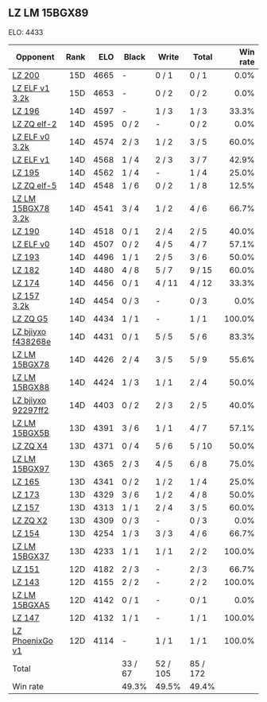 ## LZ LM 15BGX89 ##

ELO: 4433

Opponent | Rank | ELO | Black | Write | Total | Win rate
---------|-----:|----:|-------|-------|-------|-------:
[LZ 200](LZ%20200.md) | 15D | 4665 | - | 0 / 1 | 0 / 1 | 0.0%
[LZ ELF v1 3.2k](LZ%20ELF%20v1%203.2k.md) | 15D | 4653 | - | 0 / 2 | 0 / 2 | 0.0%
[LZ 196](LZ%20196.md) | 14D | 4597 | - | 1 / 3 | 1 / 3 | 33.3%
[LZ ZQ elf-2](LZ%20ZQ%20elf-2.md) | 14D | 4595 | 0 / 2 | - | 0 / 2 | 0.0%
[LZ ELF v0 3.2k](LZ%20ELF%20v0%203.2k.md) | 14D | 4574 | 2 / 3 | 1 / 2 | 3 / 5 | 60.0%
[LZ ELF v1](LZ%20ELF%20v1.md) | 14D | 4568 | 1 / 4 | 2 / 3 | 3 / 7 | 42.9%
[LZ 195](LZ%20195.md) | 14D | 4562 | 1 / 4 | - | 1 / 4 | 25.0%
[LZ ZQ elf-5](LZ%20ZQ%20elf-5.md) | 14D | 4548 | 1 / 6 | 0 / 2 | 1 / 8 | 12.5%
[LZ LM 15BGX78 3.2k](LZ%20LM%2015BGX78%203.2k.md) | 14D | 4541 | 3 / 4 | 1 / 2 | 4 / 6 | 66.7%
[LZ 190](LZ%20190.md) | 14D | 4518 | 0 / 1 | 2 / 4 | 2 / 5 | 40.0%
[LZ ELF v0](LZ%20ELF%20v0.md) | 14D | 4507 | 0 / 2 | 4 / 5 | 4 / 7 | 57.1%
[LZ 193](LZ%20193.md) | 14D | 4496 | 1 / 1 | 2 / 5 | 3 / 6 | 50.0%
[LZ 182](LZ%20182.md) | 14D | 4480 | 4 / 8 | 5 / 7 | 9 / 15 | 60.0%
[LZ 174](LZ%20174.md) | 14D | 4456 | 0 / 1 | 4 / 11 | 4 / 12 | 33.3%
[LZ 157 3.2k](LZ%20157%203.2k.md) | 14D | 4454 | 0 / 3 | - | 0 / 3 | 0.0%
[LZ ZQ G5](LZ%20ZQ%20G5.md) | 14D | 4434 | 1 / 1 | - | 1 / 1 | 100.0%
[LZ bjiyxo f438268e](LZ%20bjiyxo%20f438268e.md) | 14D | 4431 | 0 / 1 | 5 / 5 | 5 / 6 | 83.3%
[LZ LM 15BGX78](LZ%20LM%2015BGX78.md) | 14D | 4426 | 2 / 4 | 3 / 5 | 5 / 9 | 55.6%
[LZ LM 15BGX88](LZ%20LM%2015BGX88.md) | 14D | 4424 | 1 / 3 | 1 / 1 | 2 / 4 | 50.0%
[LZ bjiyxo 92297ff2](LZ%20bjiyxo%2092297ff2.md) | 14D | 4403 | 0 / 2 | 2 / 3 | 2 / 5 | 40.0%
[LZ LM 15BGX5B](LZ%20LM%2015BGX5B.md) | 13D | 4391 | 3 / 6 | 1 / 1 | 4 / 7 | 57.1%
[LZ ZQ X4](LZ%20ZQ%20X4.md) | 13D | 4371 | 0 / 4 | 5 / 6 | 5 / 10 | 50.0%
[LZ LM 15BGX97](LZ%20LM%2015BGX97.md) | 13D | 4365 | 2 / 3 | 4 / 5 | 6 / 8 | 75.0%
[LZ 165](LZ%20165.md) | 13D | 4341 | 0 / 2 | 1 / 2 | 1 / 4 | 25.0%
[LZ 173](LZ%20173.md) | 13D | 4329 | 3 / 6 | 1 / 2 | 4 / 8 | 50.0%
[LZ 157](LZ%20157.md) | 13D | 4313 | 1 / 1 | 2 / 4 | 3 / 5 | 60.0%
[LZ ZQ X2](LZ%20ZQ%20X2.md) | 13D | 4309 | 0 / 3 | - | 0 / 3 | 0.0%
[LZ 154](LZ%20154.md) | 13D | 4254 | 1 / 3 | 3 / 3 | 4 / 6 | 66.7%
[LZ LM 15BGX37](LZ%20LM%2015BGX37.md) | 13D | 4233 | 1 / 1 | 1 / 1 | 2 / 2 | 100.0%
[LZ 151](LZ%20151.md) | 12D | 4182 | 2 / 3 | - | 2 / 3 | 66.7%
[LZ 143](LZ%20143.md) | 12D | 4155 | 2 / 2 | - | 2 / 2 | 100.0%
[LZ LM 15BGXA5](LZ%20LM%2015BGXA5.md) | 12D | 4142 | 0 / 1 | - | 0 / 1 | 0.0%
[LZ 147](LZ%20147.md) | 12D | 4132 | 1 / 1 | - | 1 / 1 | 100.0%
[LZ PhoenixGo v1](LZ%20PhoenixGo%20v1.md) | 12D | 4114 | - | 1 / 1 | 1 / 1 | 100.0%
Total | | | 33 / 67 | 52 / 105 | 85 / 172 | 
Win rate| | | 49.3% | 49.5% | 49.4% | 
